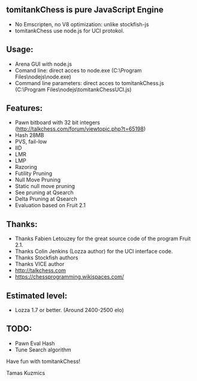 tomitankChess is pure JavaScript Engine
-----------------------------------------
- No Emscripten, no V8 optimization: unlike stockfish-js
- tomitankChess use node.js for UCI protokol.

Usage:
------------------
- Arena GUI with node.js
- Comand line: direct acces to node.exe (C:\Program Files\nodejs\node.exe)
- Command line parameters: direct acces to tomitankChess.js (C:\Program Files\nodejs\tomitankChessUCI.js)

Features:
------------------
- Pawn bitboard with 32 bit integers (http://talkchess.com/forum/viewtopic.php?t=65198)
- Hash 28MB
- PVS, fail-low
- IID
- LMR
- LMP
- Razoring
- Futility Pruning
- Null Move Pruning
- Static null move pruning
- See pruning at Qsearch
- Delta Pruning at Qsearch
- Evaluation based on Fruit 2.1

Thanks:
------------------
- Thanks Fabien Letouzey for the great source code of the program Fruit 2.1.
- Thanks Colin Jenkins (Lozza author) for the UCI interface code.
- Thanks Stockfish authors
- Thanks VICE author
- http://talkchess.com
- https://chessprogramming.wikispaces.com/

Estimated level:
------------------
- Lozza 1.7 or better. (Around 2400-2500 elo)

TODO:
------------------
- Pawn Eval Hash
- Tune Search algorithm

Have fun with tomitankChess!

Tamas Kuzmics
